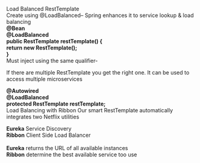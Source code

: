 Load Balanced RestTemplate</br>
Create using @LoadBalanced– Spring enhances it to service lookup & load balancing</br>
<b>
 @Bean</br>
 @LoadBalanced</br>
 public RestTemplate restTemplate() {</br>
  return new RestTemplate();</br>
 }
 </b></br>
 Must inject using the same qualifier-

If there are multiple RestTemplate you get the right one.
It can be used to access multiple microservices

<b>
@Autowired</br>
@LoadBalanced</br>
protected RestTemplate restTemplate;
</b></br>
Load Balancing with Ribbon
Our smart RestTemplate automatically integrates two Netflix utilities

<b>Eureka</b> Service Discovery</br>
<b>Ribbon</b> Client Side Load Balancer
</br>  
<b>Eureka</b> returns the URL of all available instances</br>
<b>Ribbon</b> determine the best available service too use
